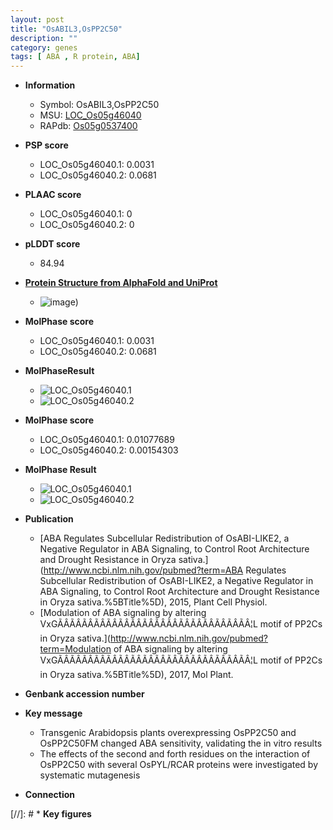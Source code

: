 ```yaml
---
layout: post
title: "OsABIL3,OsPP2C50"
description: ""
category: genes
tags: [ ABA , R protein, ABA]
---
```


* **Information**  
    + Symbol: OsABIL3,OsPP2C50  
    + MSU: [LOC_Os05g46040](http://rice.plantbiology.msu.edu/cgi-bin/ORF_infopage.cgi?orf=LOC_Os05g46040)  
    + RAPdb: [Os05g0537400](http://rapdb.dna.affrc.go.jp/viewer/gbrowse_details/irgsp1?name=Os05g0537400)  

* **PSP score**  
    + LOC_Os05g46040.1: 0.0031 
    + LOC_Os05g46040.2: 0.0681 

* **PLAAC score**  
    + LOC_Os05g46040.1: 0 
    + LOC_Os05g46040.2: 0 

* **pLDDT score**
    + 84.94

* **[Protein Structure from AlphaFold and UniProt](https://www.uniprot.org/uniprotkb/Q6L5H6/entry#structure)**
    + ![image](https://ricepsp.github.io/images/Q6/AF-Q6L5H6-F1.png))

* **MolPhase score**
    + LOC_Os05g46040.1: 0.0031
    + LOC_Os05g46040.2: 0.0681

* **MolPhaseResult**
    + ![LOC_Os05g46040.1](https://ricepsp.github.io/pictures/LOC_Os05g/LOC_Os05g46040.1.png)
    + ![LOC_Os05g46040.2](https://ricepsp.github.io/pictures/LOC_Os05g/LOC_Os05g46040.2.png)

* **MolPhase score**
    + LOC_Os05g46040.1: 0.01077689
    + LOC_Os05g46040.2: 0.00154303

* **MolPhase Result**
    + ![LOC_Os05g46040.1](https://304243504.github.io/Pictures/LOC_Os05g/LOC_Os05g46040.1.png)
    + ![LOC_Os05g46040.2](https://304243504.github.io/Pictures/LOC_Os05g/LOC_Os05g46040.2.png)

* **Publication**  
    + [ABA Regulates Subcellular Redistribution of OsABI-LIKE2, a Negative Regulator in ABA Signaling, to Control Root Architecture and Drought Resistance in Oryza sativa.](http://www.ncbi.nlm.nih.gov/pubmed?term=ABA Regulates Subcellular Redistribution of OsABI-LIKE2, a Negative Regulator in ABA Signaling, to Control Root Architecture and Drought Resistance in Oryza sativa.%5BTitle%5D), 2015, Plant Cell Physiol.
    + [Modulation of ABA signaling by altering VxGÃÂÃÂÃÂÃÂÃÂÃÂÃÂÃÂÃÂÃÂÃÂÃÂÃÂÃÂÃÂÃÂ¦L motif of PP2Cs in Oryza sativa.](http://www.ncbi.nlm.nih.gov/pubmed?term=Modulation of ABA signaling by altering VxGÃÂÃÂÃÂÃÂÃÂÃÂÃÂÃÂÃÂÃÂÃÂÃÂÃÂÃÂÃÂÃÂ¦L motif of PP2Cs in Oryza sativa.%5BTitle%5D), 2017, Mol Plant.

* **Genbank accession number**  

* **Key message**  
    + Transgenic Arabidopsis plants overexpressing OsPP2C50 and OsPP2C50FM changed ABA sensitivity, validating the in vitro results
    + The effects of the second and forth residues on the interaction of OsPP2C50 with several OsPYL/RCAR proteins were investigated by systematic mutagenesis

* **Connection**  

[//]: # * **Key figures**  


